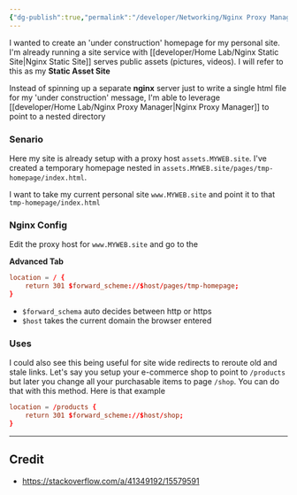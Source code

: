 ```yaml
---
{"dg-publish":true,"permalink":"/developer/Networking/Nginx Proxy Manager Redirect to Nested Page/","created":"2025-01-20T13:28:56.000-06:00","updated":"2025-01-20T13:28:56.000-06:00"}
---
```


I wanted to create an 'under construction' homepage for my personal site. I'm already running a site service with [[developer/Home Lab/Nginx Static Site\|Nginx Static Site]] serves public assets (pictures, videos). I will refer to this as my **Static Asset Site**

Instead of spinning up a separate **nginx** server just to write a single html file for my 'under construction' message, I'm able to leverage [[developer/Home Lab/Nginx Proxy Manager\|Nginx Proxy Manager]] to point to a nested directory
### Senario
Here my site is already setup with a proxy host `assets.MYWEB.site`. I've created a temporary homepage nested in `assets.MYWEB.site/pages/tmp-homepage/index.html`.

I want to take my current personal site `www.MYWEB.site` and point it to that `tmp-homepage/index.html`

### Nginx Config

Edit the proxy host for `www.MYWEB.site` and go to the 

**Advanced Tab**
```conf
location = / {
    return 301 $forward_scheme://$host/pages/tmp-homepage;
}
```

- `$forward_schema` auto decides between http or https
- `$host` takes the current domain the browser entered
### Uses
I could also see this being useful for site wide redirects to reroute old and stale links. Let's say you setup your e-commerce shop to point to `/products` but later you change all your purchasable items to page `/shop`. You can do that with this method. Here is that example

```conf
location = /products {
    return 301 $forward_scheme://$host/shop;
}
```

---
## Credit
- https://stackoverflow.com/a/41349192/15579591